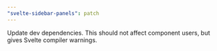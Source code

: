 ```yaml
---
"svelte-sidebar-panels": patch
---
```


Update dev dependencies. This should not affect component users, but gives Svelte compiler warnings.
